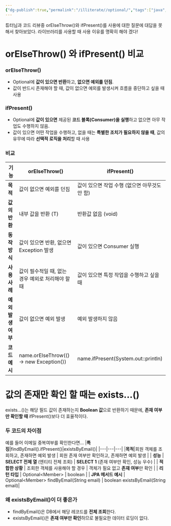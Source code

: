 ```yaml
---
{"dg-publish":true,"permalink":"/illiterate//optional/","tags":["java","optional"],"noteIcon":"","created":"2025-02-21T10:26:00","updated":"2025-02-21T16:43:21+09:00"}
---
```


튜터님과 코드 리뷰중 orElseThrow()와 ifPresent()를 사용에 대한 질문에 대답을 못해서 찾아보았다.
라이브러리를 사용할 때 사용 이유를 명확히 해야 겠다!
# orElseThrow() 와 ifPresent() 비교

### orElseThrow()
- Optional에 **값이 있으면 반환**하고, **없으면 예외를 던짐**.
- 값이 반드시 존재해야 할 때, 값이 없으면 예외를 발생시켜 흐름을 중단하고 싶을 때 사용

### ifPresent()
- Optional에 **값이 있으면** 제공된 **코드 블록(Consumer)을 실행**하고 없으면 아무 작업도 수행하지 않음.
- 값이 있으면 어떤 작업을 수행하고, 없을 때는 **특별한 조치가 필요하지 않을 때**, 값의 유무에 따라 **선택적 로직을 처리**할 때 사용

### 비교

| **기능**       | orElseThrow()                           | ifPresent()                         |
| ------------ | --------------------------------------- | ----------------------------------- |
| **목적**       | 값이 없으면 예외를 던짐                           | 값이 있으면 작업 수행 (없으면 아무것도 안 함)         |
| **값의 반환**    | 내부 값을 반환 (T)                            | 반환값 없음 (void)                       |
| **동작 방식**    | 값이 있으면 반환, 없으면 Exception 발생             | 값이 있으면 Consumer 실행                  |
| **사용 사례**    | 값이 필수적일 때, 없는 경우 예외로 처리해야 할 때           | 값이 있으면 특정 작업을 수행하고 싶을 때             |
| **예외 발생 여부** | 값이 없으면 예외 발생                            | 예외 발생하지 않음                          |
| **코드 예시**    | name.orElseThrow(() -> new Exception()) | name.ifPresent(System.out::println) |

# 값의 존재만 확인 할 때는 exists...()

exists...()는 해당 필드 값이 존재하는지 **Boolean 값**으로 반환하기 때문에, **존재 여부만 확인할 때** ifPresent()보다 더 효율적이다.

### 두 코드의 차이점

예를 들어 이메일 중복여부를 확인한다면...
|**특징**|findByEmail().ifPresent()|existsByEmail()|
|---|---|---|
|**목적**|회원 객체를 조회하고, 존재하면 예외 발생 | 회원 존재 여부만 확인하고, 존재하면 예외 발생 |
| **성능** | **SELECT 전체 열** (엔티티 전체 조회) | **SELECT 1** (존재 여부만 확인, 성능 우수) |
| **적합한 상황** | 조회한 객체를 사용해야 할 경우 | 객체가 필요 없고 **존재 여부**만 확인 |
| **리턴 타입** | Optional\<Member> | boolean |
| **JPA 메서드 예시** | Optional\<Member> findByEmail(String email) | boolean existsByEmail(String email)|

### 왜 existsByEmail()이 더 좋은가

- findByEmail()은 DB에서 해당 레코드를 **전체 조회**한다.
- existsByEmail()은 **존재 여부만 확인**하므로 불필요한 데이터 로딩이 없다.
